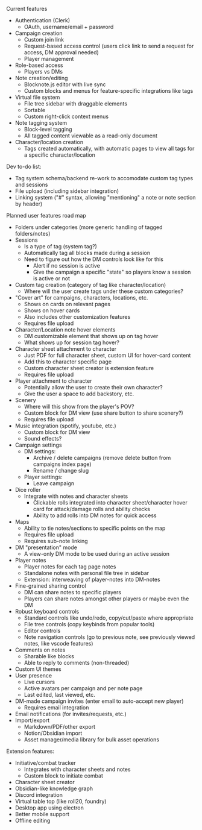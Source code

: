 Current features

- Authentication (Clerk)
  - OAuth, username/email + password
- Campaign creation
  - Custom join link
  - Request-based access control (users click link to send a request for access, DM approval needed)
  - Player management
- Role-based access
  - Players vs DMs
- Note creation/editing
  - Blocknote.js editor with live sync
  - Custom blocks and menus for feature-specific integrations like tags
- Virtual file system
  - File tree sidebar with draggable elements
  - Sortable
  - Custom right-click context menus
- Note tagging system
  - Block-level tagging
  - All tagged content viewable as a read-only document
- Character/location creation
  - Tags created automatically, with automatic pages to view all tags for a specific character/location

Dev to-do list:

- Tag system schema/backend re-work to accomodate custom tag types and sessions
- File upload (including sidebar integration)
- Linking system ("#" syntax, allowing "mentioning" a note or note section by header)

Planned user features road map

- Folders under categories (more generic handling of tagged folders/notes)
- Sessions
  - Is a type of tag (system tag?)
  - Automatically tag all blocks made during a session
  - Need to figure out how the DM controls look like for this
    - Alert if no session is active
    - Give the campaign a specific "state" so players know a session is active or not
- Custom tag creation (category of tag like character/location)
  - Where will the user create tags under these custom categories?
- "Cover art" for campaigns, characters, locations, etc.
  - Shows on cards on relevant pages
  - Shows on hover cards
  - Also includes other customization features
  - Requires file upload
- Character/Location note hover elements
  - DM customizable element that shows up on tag hover
  - What shows up for session tag hover?
- Character sheet attachment to character
  - Just PDF for full character sheet, custom UI for hover-card content
  - Add this to character specific page
  - Custom character sheet creator is extension feature
  - Requires file upload
- Player attachment to character
  - Potentially allow the user to create their own character?
  - Give the user a space to add backstory, etc.
- Scenery
  - Where will this show from the player's POV?
  - Custom block for DM view (use share button to share scenery?)
  - Requires file upload
- Music integration (spotify, youtube, etc.)
  - Custom block for DM view
  - Sound effects?
- Campaign settings
  - DM settings:
    - Archive / delete campaigns (remove delete button from campaigns index page)
    - Rename / change slug
  - Player settings:
    - Leave campaign
- Dice roller
  - Integrate with notes and character sheets
    - Clickable rolls integrated into character sheet/character hover card for attack/damage rolls and ability checks
    - Ability to add rolls into DM notes for quick access
- Maps
  - Ability to tie notes/sections to specific points on the map
  - Requires file upload
  - Requires sub-note linking
- DM "presentation" mode
  - A view-only DM mode to be used during an active session
- Player notes
  - Player notes for each tag page notes
  - Standalone notes with personal file tree in sidebar
  - Extension: interweaving of player-notes into DM-notes
- Fine-grained sharing control
  - DM can share notes to specific players
  - Players can share notes amongst other players or maybe even the DM
- Robust keyboard controls
  - Standard controls like undo/redo, copy/cut/paste where appropriate
  - File tree controls (copy keybinds from popular tools)
  - Editor controls
  - Note navigation controls (go to previous note, see previously viewed notes, like vscode features)
- Comments on notes
  - Sharable like blocks
  - Able to reply to comments (non-threaded)
- Custom UI themes
- User presence
  - Live cursors
  - Active avatars per campaign and per note page
  - Last edited, last viewed, etc.
- DM-made campaign invites (enter email to auto-accept new player)
  - Requires email integration
- Email notifications (for invites/requests, etc.)
- Import/export
  - Markdown/PDF/other export
  - Notion/Obsidian import
  - Asset manager/media library for bulk asset operations

Extension features:

- Initiative/combat tracker
  - Integrates with character sheets and notes
  - Custom block to initiate combat
- Character sheet creator
- Obsidian-like knowledge graph
- Discord integration
- Virtual table top (like roll20, foundry)
- Desktop app using electron
- Better mobile support
- Offline editing
